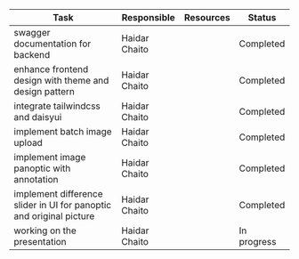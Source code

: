 | **Task**                                                            | **Responsible** | **Resources** | **Status**  |
| ------------------------------------------------------------------- | --------------- | ------------- | ----------- |
| swagger documentation for backend                                   | Haidar Chaito   |               | Completed   |
| enhance frontend design with theme and design pattern               | Haidar Chaito   |               | Completed   |
| integrate tailwindcss and daisyui                                   | Haidar Chaito   |               | Completed   |
| implement batch image upload                                        | Haidar Chaito   |               | Completed   |
| implement image panoptic with annotation                            | Haidar Chaito   |               | Completed   |
| implement difference slider in UI for panoptic and original picture | Haidar Chaito   |               | Completed   |
| working on the presentation                                         | Haidar Chaito   |               | In progress |
